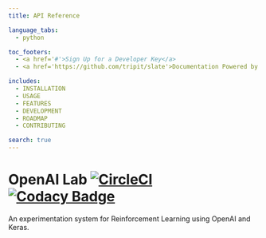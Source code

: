 ```yaml
---
title: API Reference

language_tabs:
  - python

toc_footers:
  - <a href='#'>Sign Up for a Developer Key</a>
  - <a href='https://github.com/tripit/slate'>Documentation Powered by Slate</a>

includes:
  - INSTALLATION
  - USAGE
  - FEATURES
  - DEVELOPMENT
  - ROADMAP
  - CONTRIBUTING

search: true
---
```


# OpenAI Lab [![CircleCI](https://circleci.com/gh/kengz/openai_lab.svg?style=shield)](https://circleci.com/gh/kengz/openai_lab) [![Codacy Badge](https://api.codacy.com/project/badge/Grade/a0e6bbbb6c4845ccaab2db9aecfecbb0)](https://www.codacy.com/app/kengzwl/openai_lab?utm_source=github.com&amp;utm_medium=referral&amp;utm_content=kengz/openai_lab&amp;utm_campaign=Badge_Grade)

An experimentation system for Reinforcement Learning using OpenAI and Keras.
